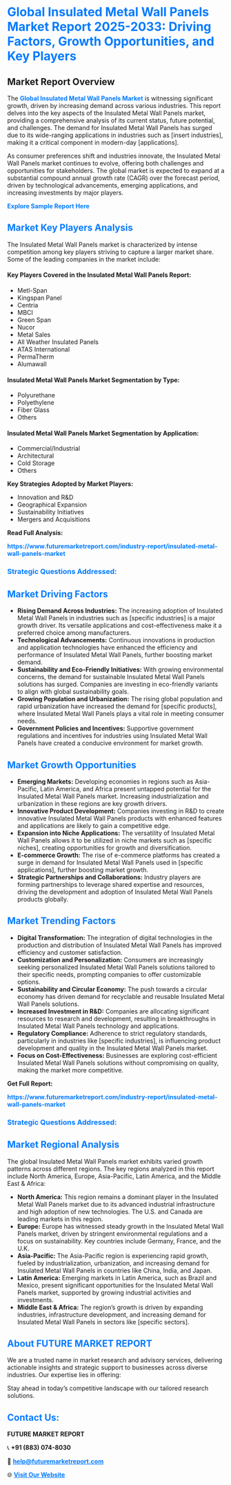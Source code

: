 <h1 style="color: #007BFF;">Global Insulated Metal Wall Panels Market Report 2025-2033: Driving Factors, Growth Opportunities, and Key Players</h1>

<section id="overview">
<h2>Market Report Overview</h2>
<p>The <a href="https://www.futuremarketreport.com/industry-report/insulated-metal-wall-panels-market" style="color: #007BFF; text-decoration: none;"><strong>Global Insulated Metal Wall Panels Market</strong></a> is witnessing significant growth, driven by increasing demand across various industries. This report delves into the key aspects of the Insulated Metal Wall Panels market, providing a comprehensive analysis of its current status, future potential, and challenges. The demand for Insulated Metal Wall Panels has surged due to its wide-ranging applications in industries such as [insert industries], making it a critical component in modern-day [applications].</p>
<p>As consumer preferences shift and industries innovate, the Insulated Metal Wall Panels market continues to evolve, offering both challenges and opportunities for stakeholders. The global market is expected to expand at a substantial compound annual growth rate (CAGR) over the forecast period, driven by technological advancements, emerging applications, and increasing investments by major players.</p>
</section>

<section id="overview">
<p><a href="https://www.futuremarketreport.com/request-sample/reportId=40543" style="color: #007BFF; text-decoration: none;"><strong>Explore Sample Report Here</strong></a></p>
</section>

<section id="key-players">
<h2 style="color: #007BFF;">Market Key Players Analysis</h2>
<p>The Insulated Metal Wall Panels market is characterized by intense competition among key players striving to capture a larger market share. Some of the leading companies in the market include:</p>
<h4>Key Players Covered in the Insulated Metal Wall Panels Report:</h4>
<ul><li>Metl-Span</li><li>Kingspan Panel</li><li>Centria</li><li>MBCI</li><li>Green Span</li><li>Nucor</li><li>Metal Sales</li><li>All Weather Insulated Panels</li><li>ATAS International</li><li>PermaTherm</li><li>Alumawall</li></ul>
<h4>Insulated Metal Wall Panels Market Segmentation by Type:</h4>
<ul><li>Polyurethane</li><li>Polyethylene</li><li>Fiber Glass</li><li>Others</li></ul>

<h4>Insulated Metal Wall Panels Market Segmentation by Application:</h4>
<ul><li>Commercial/Industrial</li><li>Architectural</li><li>Cold Storage</li><li>Others</li></ul>
<p><strong>Key Strategies Adopted by Market Players:</strong></p>
<ul>
<li>Innovation and R&D</li>
<li>Geographical Expansion</li>
<li>Sustainability Initiatives</li>
<li>Mergers and Acquisitions</li>
</ul>
</section>

<section>
<p><strong>Read Full Analysis: </strong></p><a href="https://www.futuremarketreport.com/industry-report/insulated-metal-wall-panels-market" style="color: #007BFF; text-decoration: none;"><strong>https://www.futuremarketreport.com/industry-report/insulated-metal-wall-panels-market</strong></a>
<h3 style="color: #007BFF;">Strategic Questions Addressed:</h3>
</section>

<section id="driving-factors">
<h2 style="color: #007BFF;">Market Driving Factors</h2>
<ul>
<li><strong>Rising Demand Across Industries:</strong> The increasing adoption of Insulated Metal Wall Panels in industries such as [specific industries] is a major growth driver. Its versatile applications and cost-effectiveness make it a preferred choice among manufacturers.</li>
<li><strong>Technological Advancements:</strong> Continuous innovations in production and application technologies have enhanced the efficiency and performance of Insulated Metal Wall Panels, further boosting market demand.</li>
<li><strong>Sustainability and Eco-Friendly Initiatives:</strong> With growing environmental concerns, the demand for sustainable Insulated Metal Wall Panels solutions has surged. Companies are investing in eco-friendly variants to align with global sustainability goals.</li>
<li><strong>Growing Population and Urbanization:</strong> The rising global population and rapid urbanization have increased the demand for [specific products], where Insulated Metal Wall Panels plays a vital role in meeting consumer needs.</li>
<li><strong>Government Policies and Incentives:</strong> Supportive government regulations and incentives for industries using Insulated Metal Wall Panels have created a conducive environment for market growth.</li>
</ul>
</section>

<section id="growth-opportunities">
<h2 style="color: #007BFF;">Market Growth Opportunities</h2>
<ul>
<li><strong>Emerging Markets:</strong> Developing economies in regions such as Asia-Pacific, Latin America, and Africa present untapped potential for the Insulated Metal Wall Panels market. Increasing industrialization and urbanization in these regions are key growth drivers.</li>
<li><strong>Innovative Product Development:</strong> Companies investing in R&D to create innovative Insulated Metal Wall Panels products with enhanced features and applications are likely to gain a competitive edge.</li>
<li><strong>Expansion into Niche Applications:</strong> The versatility of Insulated Metal Wall Panels allows it to be utilized in niche markets such as [specific niches], creating opportunities for growth and diversification.</li>
<li><strong>E-commerce Growth:</strong> The rise of e-commerce platforms has created a surge in demand for Insulated Metal Wall Panels used in [specific applications], further boosting market growth.</li>
<li><strong>Strategic Partnerships and Collaborations:</strong> Industry players are forming partnerships to leverage shared expertise and resources, driving the development and adoption of Insulated Metal Wall Panels products globally.</li>
</ul>
</section>

<section id="trending-factors">
<h2 style="color: #007BFF;">Market Trending Factors</h2>
<ul>
<li><strong>Digital Transformation:</strong> The integration of digital technologies in the production and distribution of Insulated Metal Wall Panels has improved efficiency and customer satisfaction.</li>
<li><strong>Customization and Personalization:</strong> Consumers are increasingly seeking personalized Insulated Metal Wall Panels solutions tailored to their specific needs, prompting companies to offer customizable options.</li>
<li><strong>Sustainability and Circular Economy:</strong> The push towards a circular economy has driven demand for recyclable and reusable Insulated Metal Wall Panels solutions.</li>
<li><strong>Increased Investment in R&D:</strong> Companies are allocating significant resources to research and development, resulting in breakthroughs in Insulated Metal Wall Panels technology and applications.</li>
<li><strong>Regulatory Compliance:</strong> Adherence to strict regulatory standards, particularly in industries like [specific industries], is influencing product development and quality in the Insulated Metal Wall Panels market.</li>
<li><strong>Focus on Cost-Effectiveness:</strong> Businesses are exploring cost-efficient Insulated Metal Wall Panels solutions without compromising on quality, making the market more competitive.</li>
</ul>
</section>

<section>
<p><strong>Get Full Report: </strong></p><a href="https://www.futuremarketreport.com/industry-report/insulated-metal-wall-panels-market" style="color: #007BFF; text-decoration: none;"><strong>https://www.futuremarketreport.com/industry-report/insulated-metal-wall-panels-market</strong></a>
<h3 style="color: #007BFF;">Strategic Questions Addressed:</h3>
</section>


<section id="regional-analysis">
<h2 style="color: #007BFF;">Market Regional Analysis</h2>
<p>The global Insulated Metal Wall Panels market exhibits varied growth patterns across different regions. The key regions analyzed in this report include North America, Europe, Asia-Pacific, Latin America, and the Middle East & Africa:</p>
<ul>
<li><strong>North America:</strong> This region remains a dominant player in the Insulated Metal Wall Panels market due to its advanced industrial infrastructure and high adoption of new technologies. The U.S. and Canada are leading markets in this region.</li>
<li><strong>Europe:</strong> Europe has witnessed steady growth in the Insulated Metal Wall Panels market, driven by stringent environmental regulations and a focus on sustainability. Key countries include Germany, France, and the U.K.</li>
<li><strong>Asia-Pacific:</strong> The Asia-Pacific region is experiencing rapid growth, fueled by industrialization, urbanization, and increasing demand for Insulated Metal Wall Panels in countries like China, India, and Japan.</li>
<li><strong>Latin America:</strong> Emerging markets in Latin America, such as Brazil and Mexico, present significant opportunities for the Insulated Metal Wall Panels market, supported by growing industrial activities and investments.</li>
<li><strong>Middle East & Africa:</strong> The region’s growth is driven by expanding industries, infrastructure development, and increasing demand for Insulated Metal Wall Panels in sectors like [specific sectors].</li>
</ul>
</section>

<footer>
<h2 style="color: #007BFF;">About FUTURE MARKET REPORT</h2>
<p>We are a trusted name in market research and advisory services, delivering actionable insights and strategic support to businesses across diverse industries. Our expertise lies in offering:</p>

<p>Stay ahead in today’s competitive landscape with our tailored research solutions.</p>

<h2 style="color: #007BFF;">Contact Us:</h2>
<p><strong>FUTURE MARKET REPORT</strong></p>
<p>📞 <strong>+91 (883) 074-8030</strong></p>
<p>📧 <strong><a href="mailto:help@futuremarketreport.com" style="color: #007BFF;">help@futuremarketreport.com</a></strong></p>
<p>🌐 <strong><a href="https://www.futuremarketreport.com/" style="color: #007BFF;">Visit Our Website</a></strong></p>
</footer>